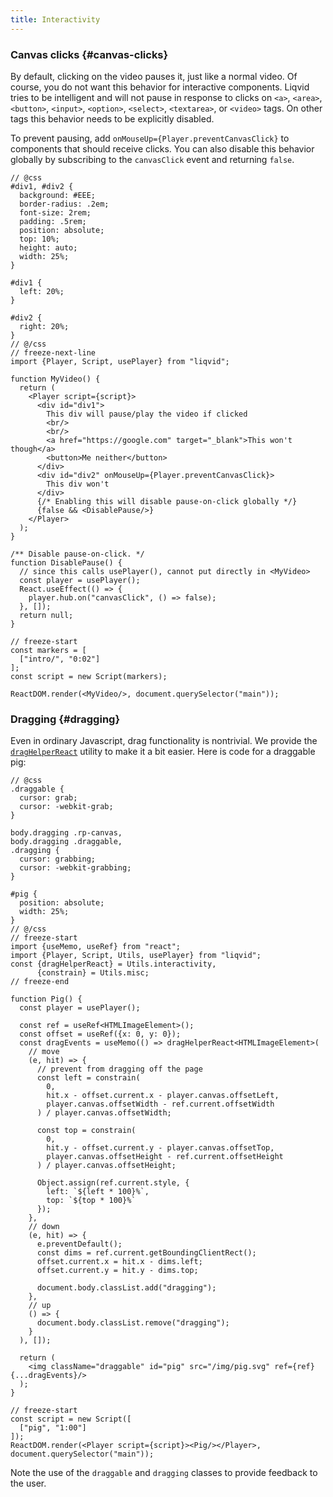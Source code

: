 ```yaml
---
title: Interactivity
---
```


### Canvas clicks {#canvas-clicks}

By default, clicking on the video pauses it, just like a normal video. Of course, you do not want this behavior for interactive components. Liqvid tries to be intelligent and will not pause in response to clicks on `<a>`, `<area>`, `<button>`, `<input>`, `<option>`, `<select>`, `<textarea>`, or `<video>` tags. On other tags this behavior needs to be explicitly disabled.

To prevent pausing, add `onMouseUp={Player.preventCanvasClick}` to components that should receive clicks. You can also disable this behavior globally by subscribing to the `canvasClick` event and returning `false`.

```tsx liqvid
// @css
#div1, #div2 {
  background: #EEE;
  border-radius: .2em;
  font-size: 2rem;
  padding: .5rem;
  position: absolute;
  top: 10%;
  height: auto;
  width: 25%;
}

#div1 {
  left: 20%;
}

#div2 {
  right: 20%;
}
// @/css
// freeze-next-line
import {Player, Script, usePlayer} from "liqvid";

function MyVideo() {
  return (
    <Player script={script}>
      <div id="div1">
        This div will pause/play the video if clicked
        <br/>
        <br/>
        <a href="https://google.com" target="_blank">This won't though</a>
        <button>Me neither</button>
      </div>
      <div id="div2" onMouseUp={Player.preventCanvasClick}>
        This div won't
      </div>
      {/* Enabling this will disable pause-on-click globally */}
      {false && <DisablePause/>}
    </Player>
  );
}

/** Disable pause-on-click. */
function DisablePause() {
  // since this calls usePlayer(), cannot put directly in <MyVideo>
  const player = usePlayer();
  React.useEffect(() => {
    player.hub.on("canvasClick", () => false);
  }, []);
  return null;
}

// freeze-start
const markers = [
  ["intro/", "0:02"]
];
const script = new Script(markers);

ReactDOM.render(<MyVideo/>, document.querySelector("main"));
```

### Dragging {#dragging}

Even in ordinary Javascript, drag functionality is nontrivial. We provide the [`dragHelperReact`](../docs/reference/Utils/interactivity.md#dragHelperReact) utility to make it a bit easier. Here is code for a draggable pig:

```tsx liqvid
// @css
.draggable {
  cursor: grab;
  cursor: -webkit-grab;
}

body.dragging .rp-canvas,
body.dragging .draggable,
.dragging {
  cursor: grabbing;
  cursor: -webkit-grabbing;
}

#pig {
  position: absolute;
  width: 25%;
}
// @/css
// freeze-start
import {useMemo, useRef} from "react";
import {Player, Script, Utils, usePlayer} from "liqvid";
const {dragHelperReact} = Utils.interactivity,
      {constrain} = Utils.misc;
// freeze-end

function Pig() {
  const player = usePlayer();

  const ref = useRef<HTMLImageElement>();
  const offset = useRef({x: 0, y: 0});
  const dragEvents = useMemo(() => dragHelperReact<HTMLImageElement>(
    // move
    (e, hit) => {
      // prevent from dragging off the page
      const left = constrain(
        0,
        hit.x - offset.current.x - player.canvas.offsetLeft,
        player.canvas.offsetWidth - ref.current.offsetWidth
      ) / player.canvas.offsetWidth;

      const top = constrain(
        0,
        hit.y - offset.current.y - player.canvas.offsetTop,
        player.canvas.offsetHeight - ref.current.offsetHeight
      ) / player.canvas.offsetHeight;

      Object.assign(ref.current.style, {
        left: `${left * 100}%`,
        top: `${top * 100}%`
      });
    },
    // down
    (e, hit) => {
      e.preventDefault();
      const dims = ref.current.getBoundingClientRect();
      offset.current.x = hit.x - dims.left;
      offset.current.y = hit.y - dims.top;

      document.body.classList.add("dragging");
    },
    // up
    () => {
      document.body.classList.remove("dragging");
    }
  ), []);

  return (
    <img className="draggable" id="pig" src="/img/pig.svg" ref={ref} {...dragEvents}/>
  );
}

// freeze-start
const script = new Script([
  ["pig", "1:00"]
]);
ReactDOM.render(<Player script={script}><Pig/></Player>, document.querySelector("main"));
```

Note the use of the `draggable` and `dragging` classes to provide feedback to the user.
